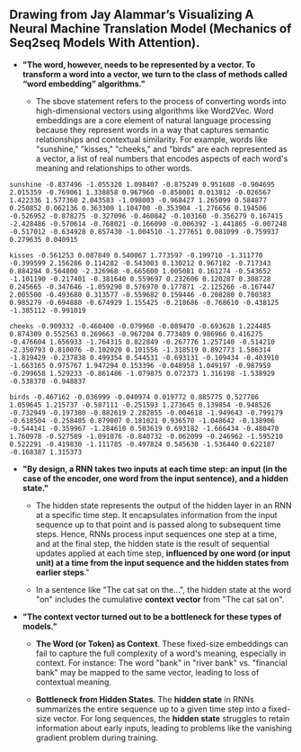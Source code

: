  Drawing from Jay Alammar’s **Visualizing A Neural Machine Translation Model (Mechanics of Seq2seq Models With Attention)**.
---

- **"**The word, however, needs to be represented by a vector. To transform a word into a vector, we turn to the class of methods called “word embedding” algorithms.**"**
    
    - The sbove statement refers to the process of converting words into high-dimensional vectors 
      using algorithms like Word2Vec. Word embeddings are a core element of natural language processing because they represent words in a way that captures semantic relationships and contextual similarity. For example, words like "sunshine," "kisses," "cheeks," and "birds" are each represented as a vector, a list of real numbers that encodes aspects of each word's meaning and relationships to other words.

```
sunshine -0.837496 -1.055320 1.098407 -0.875249 0.951608 -0.904695 2.015359 -0.769061 1.338858 0.967960 -0.858001 0.013812 -0.026567 1.422336 1.577360 2.043583 -1.098003 -0.968427 1.265099 0.584877 0.250852 0.062136 0.363300 1.104700 -0.353904 -1.276656 0.194506 -0.526952 -0.878275 -0.327096 -0.460842 -0.103160 -0.356279 0.167415 -2.428486 -0.570614 -0.768021 -0.166090 -0.006392 -1.441865 -0.007248 -0.517012 -0.634928 0.857430 -1.004510 -1.277651 0.081099 -0.759937 0.279635 0.040915

kisses -0.561253 0.087849 0.540067 1.773597 -0.199710 -1.311770 -0.399599 2.156286 0.114282 -0.543003 0.130212 0.967182 -0.717343 0.884294 0.564800 -2.326968 -0.665600 1.005081 0.161274 -0.543652 -1.101190 -0.217401 -0.381640 0.559697 0.232606 0.120287 0.308728 0.245665 -0.347646 -1.059290 0.576970 0.177871 -2.125266 -0.167447 2.005500 -0.493680 0.313577 -0.559682 0.159446 -0.208280 0.780383 0.985279 -0.694880 -0.674929 1.155425 -0.218686 -0.768610 -0.438125 -1.385112 -0.991019

cheeks -0.909332 -0.460400 -0.079960 -0.089470 -0.693628 1.224485 0.874309 0.552563 0.269663 -0.967204 0.773489 0.986966 0.416275 -0.476604 1.656933 -1.764315 0.822849 -0.267776 1.257140 -0.514210 -2.350793 0.810076 -0.102020 0.101556 -1.318519 0.892773 1.506314 -1.819429 -0.237838 0.499354 0.544531 -0.693131 -0.109434 -0.403910 -1.663165 0.975767 1.947294 0.153396 -0.048958 1.049197 -0.987959 -0.299658 1.529233 -0.861486 -1.079875 0.072373 1.316198 -1.538929 -0.538378 -0.948837

birds -0.467162 -0.036999 -0.040974 0.019772 0.885775 0.527786 1.059645 1.215737 -0.587111 -0.251593 1.273645 0.139854 -0.948526 -0.732949 -0.197380 -0.882619 2.282855 -0.004618 -1.949643 -0.799179 -0.618504 -0.258405 0.879007 0.181021 0.936570 -1.048642 -0.138906 -0.544141 -0.359967 -1.284610 0.503619 0.693182 -1.666434 -0.480470 1.760978 -0.527589 -1.091076 -0.840732 -0.062099 -0.246962 -1.595210 0.522291 -0.419830 -1.111785 -0.497824 0.545630 -1.536440 0.622187 -0.168387 1.315373
```

- **"**By design, a RNN takes two inputs at each time step: an input (in the case of the encoder, one word from the input sentence), and a hidden state.**"** 

    - The hidden state represents the output of the hidden layer in an RNN at a specific time step. It encapsulates information from the input sequence up to that point and is passed along to subsequent time steps. Hence, RNNs process input sequences one step at a time, and at the final step, the hidden state is the result of sequential updates applied at each time step, **influenced by one word (or input unit) at a time from the input sequence and the hidden states from earlier steps**."

    - In a sentence like "The cat sat on the...", the hidden state at the word "on" includes the cumulative **context vector** from "The cat sat on".

- **"**The **context vector** turned out to be a bottleneck for these types of models.**"** 

    - **The Word (or Token) as Context**.
        These fixed-size embeddings can fail to capture the full complexity of a word's meaning, especially in context. For instance: The word "bank" in "river bank" vs. "financial bank" may be mapped to the same vector, leading to loss of contextual meaning.

    - **Bottleneck from Hidden States**.
        The **hidden state** in RNNs summarizes the entire sequence up to a given time step into a fixed-size vector. For long sequences, the **hidden state** struggles to retain information about early inputs, leading to problems like the vanishing gradient problem during training.

      

